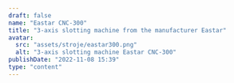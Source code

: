 ```yaml
---
draft: false
name: "Eastar CNC-300"
title: "3-axis slotting machine from the manufacturer Eastar"
avatar:
  src: "assets/stroje/eastar300.png"
  alt: "3-axis slotting machine Eastar CNC-300"
publishDate: "2022-11-08 15:39"
type: "content"
---
```

